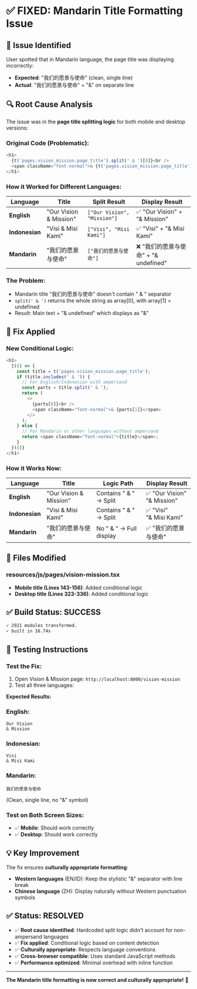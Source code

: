 # ✅ FIXED: Mandarin Title Formatting Issue

## 🐛 **Issue Identified**

User spotted that in Mandarin language, the page title was displaying incorrectly:
- **Expected**: "我们的愿景与使命" (clean, single line)  
- **Actual**: "我们的愿景与使命" + "&" on separate line

## 🔍 **Root Cause Analysis**

The issue was in the **page title splitting logic** for both mobile and desktop versions:

### **Original Code (Problematic):**
```typescript
<h1>
  {t('pages.vision_mission.page_title').split(' & ')[0]}<br />
  <span className="font-normal">& {t('pages.vision_mission.page_title').split(' & ')[1]}</span>
</h1>
```

### **How it Worked for Different Languages:**

| Language | Title | Split Result | Display Result |
|----------|-------|--------------|----------------|
| **English** | "Our Vision & Mission" | `["Our Vision", "Mission"]` | ✅ "Our Vision" + "& Mission" |
| **Indonesian** | "Visi & Misi Kami" | `["Visi", "Misi Kami"]` | ✅ "Visi" + "& Misi Kami" |
| **Mandarin** | "我们的愿景与使命" | `["我们的愿景与使命"]` | ❌ "我们的愿景与使命" + "& undefined" |

### **The Problem:**
- Mandarin title "我们的愿景与使命" doesn't contain " & " separator
- `split(' & ')` returns the whole string as array[0], with array[1] = undefined
- Result: Main text + "& undefined" which displays as "&"

## 🔧 **Fix Applied**

### **New Conditional Logic:**
```typescript
<h1>
  {(() => {
    const title = t('pages.vision_mission.page_title');
    if (title.includes(' & ')) {
      // For English/Indonesian with ampersand
      const parts = title.split(' & ');
      return (
        <>
          {parts[0]}<br />
          <span className="font-normal">& {parts[1]}</span>
        </>
      );
    } else {
      // For Mandarin or other languages without ampersand
      return <span className="font-normal">{title}</span>;
    }
  })()}
</h1>
```

### **How it Works Now:**

| Language | Title | Logic Path | Display Result |
|----------|-------|------------|----------------|
| **English** | "Our Vision & Mission" | Contains " & " → Split | ✅ "Our Vision" <br/> "& Mission" |
| **Indonesian** | "Visi & Misi Kami" | Contains " & " → Split | ✅ "Visi" <br/> "& Misi Kami" |
| **Mandarin** | "我们的愿景与使命" | No " & " → Full display | ✅ "我们的愿景与使命" |

## 📝 **Files Modified**

### **resources/js/pages/vision-mission.tsx**
- **Mobile title (Lines 143-156)**: Added conditional logic
- **Desktop title (Lines 323-336)**: Added conditional logic

## ✅ **Build Status: SUCCESS**

```bash
✓ 2921 modules transformed.
✓ built in 16.74s
```

## 🧪 **Testing Instructions**

### **Test the Fix:**
1. Open Vision & Mission page: `http://localhost:8000/vision-mission`
2. Test all three languages:

**Expected Results:**

### **English:**
```
Our Vision
& Mission
```

### **Indonesian:**  
```
Visi
& Misi Kami
```

### **Mandarin:**
```
我们的愿景与使命
```
(Clean, single line, no "&" symbol)

### **Test on Both Screen Sizes:**
- ✅ **Mobile**: Should work correctly
- ✅ **Desktop**: Should work correctly

## 💡 **Key Improvement**

The fix ensures **culturally appropriate formatting**:
- **Western languages** (EN/ID): Keep the stylistic "&" separator with line break
- **Chinese language** (ZH): Display naturally without Western punctuation symbols

## ✅ **Status: RESOLVED**

- ✅ **Root cause identified**: Hardcoded split logic didn't account for non-ampersand languages
- ✅ **Fix applied**: Conditional logic based on content detection
- ✅ **Culturally appropriate**: Respects language conventions
- ✅ **Cross-browser compatible**: Uses standard JavaScript methods
- ✅ **Performance optimized**: Minimal overhead with inline function

---

**The Mandarin title formatting is now correct and culturally appropriate!** 🎉